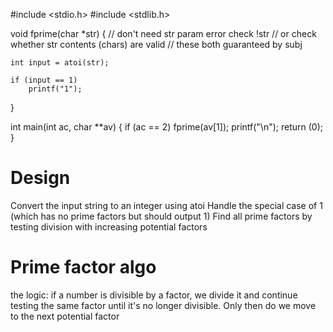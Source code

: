 #include <stdio.h>
#include <stdlib.h>

void	fprime(char *str)
{
	// don't need str param error check !str 
	// or check whether str contents (chars) are valid
	// these both guaranteed by subj

	int	input = atoi(str);

	if (input == 1)
		printf("1");
}

int	main(int ac, char **av)
{
	if (ac == 2)
		fprime(av[1]);
	printf("\n");
	return (0);
}


# Design

Convert the input string to an integer using atoi
Handle the special case of 1 (which has no prime factors but should output 1)
Find all prime factors by testing division with increasing potential factors


# Prime factor algo

the logic: if a number is divisible by a factor, we divide it and continue testing the same factor until it's no longer divisible. 
Only then do we move to the next potential factor

